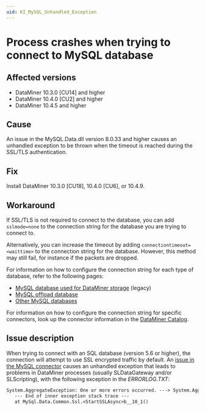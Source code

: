 ```yaml
---
uid: KI_MySQL_Unhandled_Exception
---
```


# Process crashes when trying to connect to MySQL database

## Affected versions

- DataMiner 10.3.0 [CU14] and higher
- DataMiner 10.4.0 [CU2] and higher
- DataMiner 10.4.5 and higher

## Cause

An issue in the MySQL.Data.dll version 8.0.33 and higher causes an unhandled exception to be thrown when the timeout is reached during the SSL/TLS authentication.

## Fix

Install DataMiner 10.3.0 [CU18], 10.4.0 [CU6], or 10.4.9<!--RN 40200-->.

## Workaround

If SSL/TLS is not required to connect to the database, you can add `sslmode=none` to the connection string for the database you are trying to connect to.

Alternatively, you can increase the timeout by adding `connectiontimeout=<waittime>` to the connection string for the database. However, this method may still fail, for instance if the packets are dropped.

For information on how to configure the connection string for each type of database, refer to the following pages:

- [MySQL database used for DataMiner storage](xref:Configuring_MySQL_database_in_Cube) (legacy)
- [MySQL offload database](xref:Setting_up_an_offload_database)
- [Other MySQL databases](xref:Configuring_an_additional_database)

For information on how to configure the connection string for specific connectors, look up the connector information in the [DataMiner Catalog](https://catalog.dataminer.services/).

## Issue description

When trying to connect with an SQL database (version 5.6 or higher), the connection will attempt to use SSL encrypted traffic by default. An [issue in the MySQL connector](https://bugs.mysql.com/bug.php?id=115572) causes an unhandled exception that leads to problems in DataMiner processes (usually SLDataGateway and/or SLScripting), with the following exception in the *ERRORLOG.TXT*:

```txt
System.AggregateException: One or more errors occurred. ---> System.AggregateException: Authentication to host '<host>' failed. ---> System.IO.IOException: I/O error occurred.
   --- End of inner exception stack trace ---
   at MySql.Data.Common.Ssl.<StartSSLAsync>b__10_1()
```
